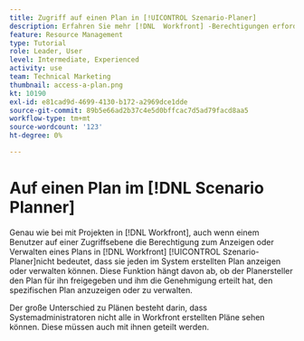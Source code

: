 ```yaml
---
title: Zugriff auf einen Plan in [!UICONTROL Szenario-Planer]
description: Erfahren Sie mehr [!DNL  Workfront] -Berechtigungen erforderlich sind, damit Benutzer auf Pläne im [!UICONTROL Szenario-Planer].
feature: Resource Management
type: Tutorial
role: Leader, User
level: Intermediate, Experienced
activity: use
team: Technical Marketing
thumbnail: access-a-plan.png
kt: 10190
exl-id: e81cad9d-4699-4130-b172-a2969dce1dde
source-git-commit: 89b5e66ad2b37c4e5d0bffcac7d5ad79facd8aa5
workflow-type: tm+mt
source-wordcount: '123'
ht-degree: 0%

---
```


# Auf einen Plan im [!DNL Scenario Planner]

Genau wie bei mit Projekten in [!DNL Workfront], auch wenn einem Benutzer auf einer Zugriffsebene die Berechtigung zum Anzeigen oder Verwalten eines Plans in [!DNL Workfront] [!UICONTROL Szenario-Planer]nicht bedeutet, dass sie jeden im System erstellten Plan anzeigen oder verwalten können. Diese Funktion hängt davon ab, ob der Planersteller den Plan für ihn freigegeben und ihm die Genehmigung erteilt hat, den spezifischen Plan anzuzeigen oder zu verwalten.

Der große Unterschied zu Plänen besteht darin, dass Systemadministratoren nicht alle in Workfront erstellten Pläne sehen können. Diese müssen auch mit ihnen geteilt werden.
